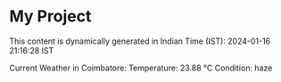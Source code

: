 # My Project

This content is dynamically generated in Indian Time (IST): 2024-01-16 21:16:28 IST


Current Weather in Coimbatore:
Temperature: 23.88 °C
Condition: haze
